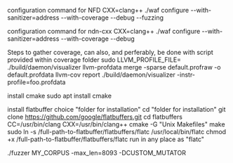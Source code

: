 configuration command for NFD
CXX=clang++ ./waf configure --with-sanitizer=address --with-coverage --debug --fuzzing

configuration command for ndn-cxx
CXX=clang++ ./waf configure --with-sanitizer=address --with-coverage --debug 

Steps to gather coverage, can also, and perferably, be done with script provided within coverage folder
sudo LLVM_PROFILE_FILE=<dataFileName> ./build/daemon/visualizer <packetTraceFile>
llvm-profdata merge -sparse default.profraw -o default.profdata
llvm-cov report ./build/daemon/visualizer -instr-profile=foo.profdata

install cmake
sudo apt install cmake

install flatbuffer
choice "folder for installation"
cd "folder for installation"
git clone https://github.com/google/flatbuffers.git
cd flatbuffers
CC=/usr/bin/clang CXX=/usr/bin/clang++ cmake -G "Unix Makefiles"
make
sudo ln -s /full-path-to-flatbuffer/flatbuffers/flatc /usr/local/bin/flatc
chmod +x /full-path-to-flatbuffer/flatbuffers/flatc
run in any place as "flatc"



./fuzzer MY_CORPUS -max_len=8093 -DCUSTOM_MUTATOR
